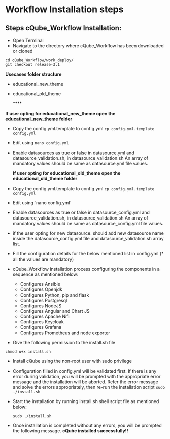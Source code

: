 # Workflow Installation steps

## Steps cQube\_Workflow Installation:

* Open Terminal
* Navigate to the directory where cQube\_Workflow has been downloaded or cloned

```text
cd cQube_Workflow/work_deploy/
git checkout release-3.1
```

**Usecases folder structure**

* educational\_new\_theme
* educational\_old\_theme

  \*\*\*\*

**If user opting for educational\_new\_theme open the educational\_new\_theme folder**

* Copy the config.yml.template to config.yml `cp config.yml.template config.yml`
* Edit using `nano config.yml`
* Enable datasources as true or false in datasource.yml and datasource\_validation.sh, in datasource\_validation.sh  An array of mandatory values should be same as datasource.yml file values. 

  **If user opting for educational\_old\_theme open the educational\_old\_theme folder**

* Copy the config.yml.template to config.yml `cp config.yml.template config.yml`
* Edit using \`nano config.yml\`
* Enable datasources as true or false in datasource\_config.yml and datasource\_validation.sh, in datasource\_validation.sh  An array of mandatory values should be same as datasource\_config.yml file values.
* if the user opting for new datasource.  should add new datasource name inside the datasource\_config.yml file and datasource\_validation.sh array list.
* Fill the configuration details for the below mentioned list in config.yml \(\* all the values are mandatory\)
* cQube\_Workflow installation process configuring the components in a sequence as mentioned below:
  * Configures Ansible
  * Configures Openjdk
  * Configures Python, pip and flask
  * Configures Postgresql
  * Configures NodeJS
  * Configures Angular and Chart JS
  * Configures Apache Nifi
  * Configures Keycloak
  * Configures Grafana
  * Configures Prometheus and node exporter
* Give the following permission to the install.sh file

```text
chmod u+x install.sh
```

* Install cQube using the non-root user with sudo privilege
* Configuration filled in config.yml will be validated first. If there is any error during validation, you will be prompted with the appropriate error message and the installation will be aborted. Refer the error message and solve the errors appropriately, then re-run the installation script `sudo ./install.sh`
* Start the installation by running install.sh shell script file as mentioned below:

  ```text
  sudo ./install.sh
  ```

* Once installation is completed without any errors, you will be prompted the following message.  **cQube installed successfully!!** 

